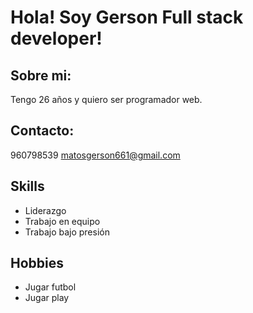 # Hola! Soy Gerson Full stack developer!

## Sobre mi: 
Tengo 26 años y quiero ser programador web.

## Contacto: 
960798539
matosgerson661@gmail.com

## Skills 
- Liderazgo
- Trabajo en equipo
- Trabajo bajo presión

## Hobbies
- Jugar futbol
- Jugar play

